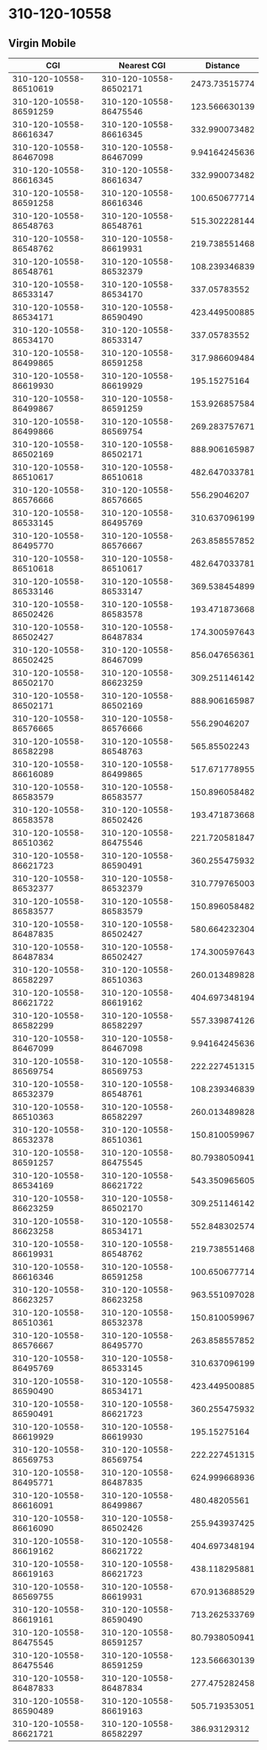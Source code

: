 # 310-120-10558
## Virgin Mobile


| CGI | Nearest CGI | Distance |
|-----|-------------|----------|
| 310-120-10558-86510619 | 310-120-10558-86502171 | 2473.73515774 |
| 310-120-10558-86591259 | 310-120-10558-86475546 | 123.566630139 |
| 310-120-10558-86616347 | 310-120-10558-86616345 | 332.990073482 |
| 310-120-10558-86467098 | 310-120-10558-86467099 | 9.94164245636 |
| 310-120-10558-86616345 | 310-120-10558-86616347 | 332.990073482 |
| 310-120-10558-86591258 | 310-120-10558-86616346 | 100.650677714 |
| 310-120-10558-86548763 | 310-120-10558-86548761 | 515.302228144 |
| 310-120-10558-86548762 | 310-120-10558-86619931 | 219.738551468 |
| 310-120-10558-86548761 | 310-120-10558-86532379 | 108.239346839 |
| 310-120-10558-86533147 | 310-120-10558-86534170 | 337.05783552 |
| 310-120-10558-86534171 | 310-120-10558-86590490 | 423.449500885 |
| 310-120-10558-86534170 | 310-120-10558-86533147 | 337.05783552 |
| 310-120-10558-86499865 | 310-120-10558-86591258 | 317.986609484 |
| 310-120-10558-86619930 | 310-120-10558-86619929 | 195.15275164 |
| 310-120-10558-86499867 | 310-120-10558-86591259 | 153.926857584 |
| 310-120-10558-86499866 | 310-120-10558-86569754 | 269.283757671 |
| 310-120-10558-86502169 | 310-120-10558-86502171 | 888.906165987 |
| 310-120-10558-86510617 | 310-120-10558-86510618 | 482.647033781 |
| 310-120-10558-86576666 | 310-120-10558-86576665 | 556.29046207 |
| 310-120-10558-86533145 | 310-120-10558-86495769 | 310.637096199 |
| 310-120-10558-86495770 | 310-120-10558-86576667 | 263.858557852 |
| 310-120-10558-86510618 | 310-120-10558-86510617 | 482.647033781 |
| 310-120-10558-86533146 | 310-120-10558-86533147 | 369.538454899 |
| 310-120-10558-86502426 | 310-120-10558-86583578 | 193.471873668 |
| 310-120-10558-86502427 | 310-120-10558-86487834 | 174.300597643 |
| 310-120-10558-86502425 | 310-120-10558-86467099 | 856.047656361 |
| 310-120-10558-86502170 | 310-120-10558-86623259 | 309.251146142 |
| 310-120-10558-86502171 | 310-120-10558-86502169 | 888.906165987 |
| 310-120-10558-86576665 | 310-120-10558-86576666 | 556.29046207 |
| 310-120-10558-86582298 | 310-120-10558-86548763 | 565.85502243 |
| 310-120-10558-86616089 | 310-120-10558-86499865 | 517.671778955 |
| 310-120-10558-86583579 | 310-120-10558-86583577 | 150.896058482 |
| 310-120-10558-86583578 | 310-120-10558-86502426 | 193.471873668 |
| 310-120-10558-86510362 | 310-120-10558-86475546 | 221.720581847 |
| 310-120-10558-86621723 | 310-120-10558-86590491 | 360.255475932 |
| 310-120-10558-86532377 | 310-120-10558-86532379 | 310.779765003 |
| 310-120-10558-86583577 | 310-120-10558-86583579 | 150.896058482 |
| 310-120-10558-86487835 | 310-120-10558-86502427 | 580.664232304 |
| 310-120-10558-86487834 | 310-120-10558-86502427 | 174.300597643 |
| 310-120-10558-86582297 | 310-120-10558-86510363 | 260.013489828 |
| 310-120-10558-86621722 | 310-120-10558-86619162 | 404.697348194 |
| 310-120-10558-86582299 | 310-120-10558-86582297 | 557.339874126 |
| 310-120-10558-86467099 | 310-120-10558-86467098 | 9.94164245636 |
| 310-120-10558-86569754 | 310-120-10558-86569753 | 222.227451315 |
| 310-120-10558-86532379 | 310-120-10558-86548761 | 108.239346839 |
| 310-120-10558-86510363 | 310-120-10558-86582297 | 260.013489828 |
| 310-120-10558-86532378 | 310-120-10558-86510361 | 150.810059967 |
| 310-120-10558-86591257 | 310-120-10558-86475545 | 80.7938050941 |
| 310-120-10558-86534169 | 310-120-10558-86621722 | 543.350965605 |
| 310-120-10558-86623259 | 310-120-10558-86502170 | 309.251146142 |
| 310-120-10558-86623258 | 310-120-10558-86534171 | 552.848302574 |
| 310-120-10558-86619931 | 310-120-10558-86548762 | 219.738551468 |
| 310-120-10558-86616346 | 310-120-10558-86591258 | 100.650677714 |
| 310-120-10558-86623257 | 310-120-10558-86623258 | 963.551097028 |
| 310-120-10558-86510361 | 310-120-10558-86532378 | 150.810059967 |
| 310-120-10558-86576667 | 310-120-10558-86495770 | 263.858557852 |
| 310-120-10558-86495769 | 310-120-10558-86533145 | 310.637096199 |
| 310-120-10558-86590490 | 310-120-10558-86534171 | 423.449500885 |
| 310-120-10558-86590491 | 310-120-10558-86621723 | 360.255475932 |
| 310-120-10558-86619929 | 310-120-10558-86619930 | 195.15275164 |
| 310-120-10558-86569753 | 310-120-10558-86569754 | 222.227451315 |
| 310-120-10558-86495771 | 310-120-10558-86487835 | 624.999668936 |
| 310-120-10558-86616091 | 310-120-10558-86499867 | 480.48205561 |
| 310-120-10558-86616090 | 310-120-10558-86502426 | 255.943937425 |
| 310-120-10558-86619162 | 310-120-10558-86621722 | 404.697348194 |
| 310-120-10558-86619163 | 310-120-10558-86621723 | 438.118295881 |
| 310-120-10558-86569755 | 310-120-10558-86619931 | 670.913688529 |
| 310-120-10558-86619161 | 310-120-10558-86590490 | 713.262533769 |
| 310-120-10558-86475545 | 310-120-10558-86591257 | 80.7938050941 |
| 310-120-10558-86475546 | 310-120-10558-86591259 | 123.566630139 |
| 310-120-10558-86487833 | 310-120-10558-86487834 | 277.475282458 |
| 310-120-10558-86590489 | 310-120-10558-86619163 | 505.719353051 |
| 310-120-10558-86621721 | 310-120-10558-86582297 | 386.93129312 |
